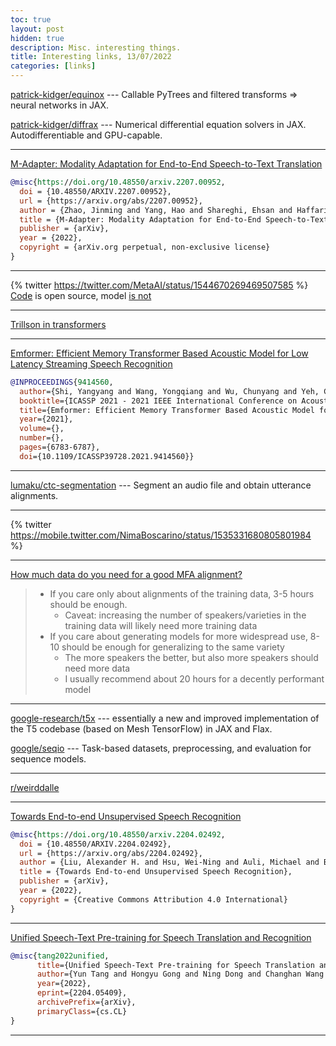 ```yaml
---
toc: true
layout: post
hidden: true
description: Misc. interesting things.
title: Interesting links, 13/07/2022
categories: [links]
---
```


[patrick-kidger/equinox](https://github.com/patrick-kidger/equinox) --- Callable PyTrees and filtered transforms => neural networks in JAX.

[patrick-kidger/diffrax](https://github.com/patrick-kidger/diffrax) --- Numerical differential equation solvers in JAX. Autodifferentiable and GPU-capable.

---

[M-Adapter: Modality Adaptation for End-to-End Speech-to-Text Translation](https://arxiv.org/abs/2207.00952)

```bibtex
@misc{https://doi.org/10.48550/arxiv.2207.00952,
  doi = {10.48550/ARXIV.2207.00952},
  url = {https://arxiv.org/abs/2207.00952},
  author = {Zhao, Jinming and Yang, Hao and Shareghi, Ehsan and Haffari, Gholamreza},
  title = {M-Adapter: Modality Adaptation for End-to-End Speech-to-Text Translation},
  publisher = {arXiv},
  year = {2022},
  copyright = {arXiv.org perpetual, non-exclusive license}
}
```

---

{% twitter https://twitter.com/MetaAI/status/1544670269469507585 %}
[Code](https://github.com/facebookresearch/fairseq/tree/nllb) is open source, model [is not](https://github.com/facebookresearch/fairseq/blob/nllb/LICENSE.model.md)

---

[Trillson in transformers](https://github.com/huggingface/transformers/pull/17387)

---

[Emformer: Efficient Memory Transformer Based Acoustic Model for Low Latency Streaming Speech Recognition](https://ieeexplore.ieee.org/document/9414560)

```bibtex
@INPROCEEDINGS{9414560,
  author={Shi, Yangyang and Wang, Yongqiang and Wu, Chunyang and Yeh, Ching-Feng and Chan, Julian and Zhang, Frank and Le, Duc and Seltzer, Mike},
  booktitle={ICASSP 2021 - 2021 IEEE International Conference on Acoustics, Speech and Signal Processing (ICASSP)}, 
  title={Emformer: Efficient Memory Transformer Based Acoustic Model for Low Latency Streaming Speech Recognition}, 
  year={2021},
  volume={},
  number={},
  pages={6783-6787},
  doi={10.1109/ICASSP39728.2021.9414560}}
```

---

[lumaku/ctc-segmentation](https://github.com/lumaku/ctc-segmentation) --- Segment an audio file and obtain utterance alignments.

---

{% twitter https://mobile.twitter.com/NimaBoscarino/status/1535331680805801984 %}

---

[How much data do you need for a good MFA alignment?](https://memcauliffe.com/how-much-data-do-you-need-for-a-good-mfa-alignment.html)

> * If you care only about alignments of the training data, 3-5 hours should be enough.
>   * Caveat: increasing the number of speakers/varieties in the training data will likely need more training data
> * If you care about generating models for more widespread use, 8-10 should be enough for generalizing to the same variety
>   * The more speakers the better, but also more speakers should need more data
>   * I usually recommend about 20 hours for a decently performant model

---

[google-research/t5x](https://github.com/google-research/t5x) --- essentially a new and improved implementation of the T5 codebase (based on Mesh TensorFlow) in JAX and Flax.

[google/seqio](https://github.com/google/seqio) --- Task-based datasets, preprocessing, and evaluation for sequence models.

---

[r/weirddalle](https://www.reddit.com/r/weirddalle/)

---

[Towards End-to-end Unsupervised Speech Recognition](https://arxiv.org/abs/2204.02492)

```bibtex
@misc{https://doi.org/10.48550/arxiv.2204.02492,
  doi = {10.48550/ARXIV.2204.02492},
  url = {https://arxiv.org/abs/2204.02492},
  author = {Liu, Alexander H. and Hsu, Wei-Ning and Auli, Michael and Baevski, Alexei},
  title = {Towards End-to-end Unsupervised Speech Recognition},
  publisher = {arXiv},
  year = {2022},
  copyright = {Creative Commons Attribution 4.0 International}
}
```

---

[Unified Speech-Text Pre-training for Speech Translation and Recognition](https://arxiv.org/abs/2204.05409)

```bibtex
@misc{tang2022unified,
      title={Unified Speech-Text Pre-training for Speech Translation and Recognition},
      author={Yun Tang and Hongyu Gong and Ning Dong and Changhan Wang and Wei-Ning Hsu and Jiatao Gu and Alexei Baevski and Xian Li and Abdelrahman Mohamed and Michael Auli and Juan Pino},
      year={2022},
      eprint={2204.05409},
      archivePrefix={arXiv},
      primaryClass={cs.CL}
}
```

---

